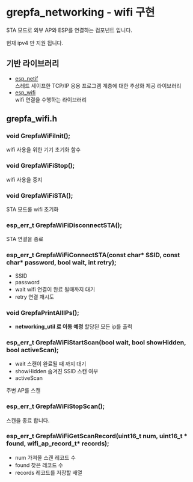 # grepfa_networking - wifi 구현

STA 모드로 외부 AP와 ESP를 연결하는 컴포넌트 입니다.

현재 ipv4 만 지원 됩니다.

## 기반 라이브러리
- [esp_netif](https://docs.espressif.com/projects/esp-idf/en/v5.0.2/esp32s3/api-reference/network/esp_netif.html)  
스레드 세이프한 TCP/IP 응용 프로그램 계층에 대한 추상화 제공 라이브러리
- [esp_wifi](https://docs.espressif.com/projects/esp-idf/en/v5.0.2/esp32s3/api-reference/network/esp_wifi.html)  
wifi 연결을 수행하는 라이브러리

## grepfa_wifi.h
### void GrepfaWiFiInit();
wifi 사용을 위한 기기 초기화 함수

### void GrepfaWiFiStop();
wifi 사용을 중지

### void GrepfaWiFiSTA();
STA 모드롤 wifi 초기화

### esp_err_t GrepfaWiFiDisconnectSTA();
STA 연결을 종료

### esp_err_t GrepfaWiFiConnectSTA(const char* SSID, const char* password, bool wait, int retry);
- SSID
- password
- wait wifi 연결이 완료 될때까지 대기
- retry 연결 재시도

### void GrepfaPrintAllIPs();
- **networking_util 로 이동 예정**
할당된 모든 ip를 출력

### esp_err_t GrepfaWiFiStartScan(bool wait, bool showHidden, bool activeScan);
- wait 스캔이 완료될 때 까지 대기
- showHidden 숨겨진 SSID 스캔 여부
- activeScan

주변 AP를 스캔

### esp_err_t GrepfaWiFiStopScan();
스캔을 종료 합니다.

### esp_err_t GrepfaWiFiGetScanRecord(uint16_t num, uint16_t * found, wifi_ap_record_t* records);
- num 가져올 스캔 레코드 수
- found 찾은 레코드 수
- records 레코드를 저장할 배열